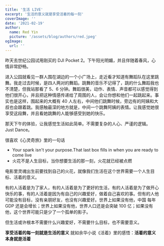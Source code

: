 ```yaml
---
title: '生活 LIVE'
excerpt: '生活的意义就是享受活着的每一刻'
coverImage: ''
date: '2021-02-19'
author:
  name: Red Yin
  picture: '/assets/blog/authors/red.jpeg'
ogImage:
  url: ''
---
```


昨天去世纪公园试用刚买的 DJI Pocket 2。下午阳光明媚，并且伴随着春风，心情非常舒畅。

进入公园就看见一群人围在湖边的一个小广场上，走近看才知道有舞蹈队在这里跳舞。我走过去时候，是四人两对的舞蹈。跳舞的音乐不记得了，跳的什么舞蹈我也不清楚，但我站那看了 5、6 分钟。舞蹈很美，动作、表情、声音都可以感觉得到他们很开心，并且把这种情感传递给了周围的人，会让你想和他们一起跳起来。事实也是这样，围起来的大概有 40 人左右，中间他们跳舞时候，旁边有的阿姨和大叔也会跟着跳。我感触最深的地方就是，中间一个跳舞阿姨的表情。让我感觉她很享受这段舞，并且看她跳舞的人能够感受到她的快乐。

那天下午的体验，让我感觉生活如此简单。不需要复杂的人心、严谨的逻辑。Just Dance。

很喜欢《心灵奇旅》里的一句话

- Your spark isn't your purpose.That last box fills in when you are ready to come live
- 火花不是人生目标，当你想要生活的那一刻，火花就已经被点燃

电影里灵魂出生前要找到自己的火花，就像我们生活在这个世界需要一个人生目标、活着的意义。

有的人活着是为了家人，有的人活着是为了更好的生活，有的人活着是为了做开心快乐的事，有的人活着是因为有自己的兴趣爱好，做着自己喜欢的事。但有的人他可能没有目标，没有亲朋好友，也没有兴趣爱好。世界上如果没有他，中国 每年 GDP 还是会增长；世界上如果没有他，世界人口还是会突破 100 亿；如果没有他，这个世界可能只是少了一个孤单的影子。

但生活或许根本不需要什么兴趣爱好，不需要什么目标，也不需要意义。

**享受活着的每一刻就是生活的意义**
就如余华小说《活着》里的感悟：**活着的意义本身就是活着**

